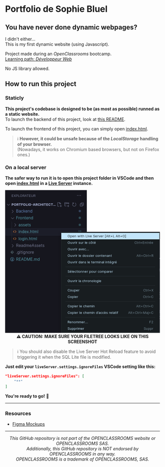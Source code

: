 # Portfolio de Sophie Bluel

## You have never done dynamic webpages?

I didn't either...  
This is my first dynamic website (using Javascript).

Project made during an _OpenClassrooms_ bootcamp.  
[Learning path: _Développeur Web_](https://openclassrooms.com/fr/paths/717-developpeur-web)

No JS library allowed.

## How to run this project

### Staticly

**This project's codebase is designed to be (as most as possible) runned as a static website.**  
To launch the backend of this project, look at [this README](./Backend/ReadMe.md).

To launch the frontend of this project, you can simply open [index.html](./Frontend/index.html).  

> ℹ️ **However, it could be unsafe because of the _LocalStorage_ handling of your browser.**  
> (Nowadays, it works on Chromium based browsers, but not on Firefox ones.)

### On a local server

**The safer way to run it is to open this project folder in VSCode and then open [index.html](./Frontend/index.html) in a [Live Server](https://marketplace.visualstudio.com/items?itemName=ritwickdey.LiveServer) instance.**

<p align="center"><img src="./ReadmeAssets/RunWithLiveServer.png" alt="Run with Live Server example" /><br><b>⚠️ CAUTION: MAKE SURE YOUR FILETREE LOOKS LIKE ON THIS SCREENSHOT</b></p>

> ℹ️ You should also disable the Live Server Hot Reload feature to avoid triggering it when the SQL Lite file is modified.

**Just edit your `liveServer.settings.ignoreFiles` VSCode setting like this:**
```json
"liveServer.settings.ignoreFiles": [
    "**"
]
```

**You're ready to go!** 🚀

---

### Resources

- [Figma Mockups](https://www.figma.com/file/kfKHknHySoTibZfdolGAX6/Desktop)

---

<p align="center"><em>This GitHub repository is not part of the OPENCLASSROOMS website or OPENCLASSROOMS SAS.<br>Additionally, this GitHub repository is NOT endorsed by OPENCLASSROOMS in any way.<br>OPENCLASSROOMS is a trademark of OPENCLASSROOMS, SAS.</em></p>
